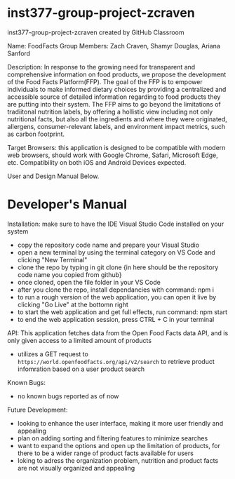 # inst377-group-project-zcraven
inst377-group-project-zcraven created by GitHub Classroom

Name: FoodFacts
Group Members: Zach Craven, Shamyr Douglas, Ariana Sanford

Description: In response to the growing need for transparent and comprehensive information on food products, we propose the development of the Food Facts Platform(FFP). The goal of the FFP is to empower individuals to make informed dietary choices by providing a centralized and accessible source of detailed information regarding to food products they are putting into their system. The FFP aims to go beyond the limitations of tradiitonal nutrition labels, by offering a hollistic view including not only nutritional facts, but also all the ingredients and where they were originated, allergens, consumer-relevant labels, and environment impact metrics, such as carbon footprint.

Target Browsers: this application is designed to be compatible with modern web browsers, should work with Google Chrome, Safari, Microsoft Edge, etc.
Compatibility on both iOS and Android Devices expected.

User and Design Manual Below.


# Developer's Manual 
Installation: make sure to have the IDE Visual Studio Code installed on your system
  - copy the repository code name and prepare your Visual Studio
  - open a new terminal by using the terminal category on VS Code and clicking "New Terminal"
  - clone the repo by typing in git clone {in here should be the repository code name you copied from github}
  - once cloned, open the file folder in your VS Code
  - after you clone the repo, install dependancies with command: npm i
  - to run a rough version of the web application, you can open it live by clicking "Go Live" at the bottomn right
  - to start the web application and get full effects, run command: npm start
  - to end the web application session, press CTRL + C in your terminal

API: This application fetches data from the Open Food Facts data API, and is only given access to a limited amount of products
  - utilizes a GET request to `https://world.openfoodfacts.org/api/v2/search` to retrieve product infomration based on a user product search

Known Bugs: 
  - no known bugs reported as of now

Future Development:
  - looking to enhance the user interface, making it more user friendly and appealing
  - plan on adding sorting and filtering features to minimize searches
  - want to expand the options and open up the limitation of products, for there to be a wider range of product facts available for users
  - loking to adress the organization problem, nutrition and product facts are not visually organized and appealing


